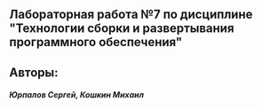 ## Лабораторная работа №7 по дисциплине "Технологии сборки и развертывания программного обеспечения"

## Aвторы:
<h5>Юрпалов Сергей, Кошкин Михаил</h5>
